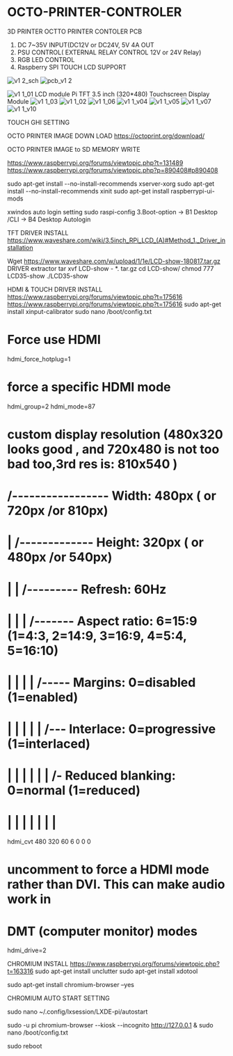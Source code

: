 # OCTO-PRINTER-CONTROLER
3D PRINTER OCTTO PRINTER CONTOLER PCB


1. DC 7~35V INPUT(DC12V or DC24V, 5V 4A OUT
2. PSU CONTROL( EXTERNAL RELAY CONTROL 12V or 24V Relay)
3. RGB LED CONTROL
4. Raspberry SPI TOUCH LCD SUPPORT


![v1 2_sch](https://user-images.githubusercontent.com/11598835/46899833-a0714800-ced3-11e8-9eae-bbafdd31d3e1.png)
![pcb_v1 2](https://user-images.githubusercontent.com/11598835/46899834-a2d3a200-ced3-11e8-92eb-150ee3ae9a74.png)

![v1 1_01](https://user-images.githubusercontent.com/11598835/46874394-075f1480-ce74-11e8-8775-5a9fb0a5c464.png)
LCD module Pi TFT 3.5 inch (320*480) Touchscreen Display Module
![v1 1_03](https://user-images.githubusercontent.com/11598835/46874435-2198f280-ce74-11e8-87f1-3caa8f3d6df9.png)
![v1 1_02](https://user-images.githubusercontent.com/11598835/46874464-31b0d200-ce74-11e8-94b3-80f0f6aa0f80.png)
![v1 1_06](https://user-images.githubusercontent.com/11598835/46874484-383f4980-ce74-11e8-96f9-7d96574cf30b.png)
![v1 1_v04](https://user-images.githubusercontent.com/11598835/46874488-3a090d00-ce74-11e8-8dbe-bd7b972c1a39.png)
![v1 1_v05](https://user-images.githubusercontent.com/11598835/46874495-3b3a3a00-ce74-11e8-9089-30a53a3ec9b9.png)
![v1 1_v07](https://user-images.githubusercontent.com/11598835/46874502-3d03fd80-ce74-11e8-87f4-e5af33d6ef59.png)
![v1 1_v10](https://user-images.githubusercontent.com/11598835/46874505-3e352a80-ce74-11e8-9f56-d8e30af4f5fd.png)


TOUCH GHI SETTING

OCTO PRINTER IMAGE DOWN LOAD
https://octoprint.org/download/

OCTO PRINTER IMAGE to SD MEMORY WRITE

https://www.raspberrypi.org/forums/viewtopic.php?t=131489
https://www.raspberrypi.org/forums/viewtopic.php?p=890408#p890408

sudo apt-get install --no-install-recommends xserver-xorg
sudo apt-get install --no-install-recommends xinit
sudo apt-get install raspberrypi-ui-mods

xwindos auto login setting
sudo raspi-config
3.Boot-option -> B1 Desktop /CLI -> B4 Desktop Autologin

TFT DRIVER INSTALL
https://www.waveshare.com/wiki/3.5inch_RPi_LCD_(A)#Method_1._Driver_installation

Wget https://www.waveshare.com/w/upload/1/1e/LCD-show-180817.tar.gz
DRIVER extractor
tar xvf LCD-show - *. tar.gz
cd LCD-show/
chmod 777 LCD35-show 
./LCD35-show

HDMI & TOUCH DRIVER INSTALL
https://www.raspberrypi.org/forums/viewtopic.php?t=175616
https://www.raspberrypi.org/forums/viewtopic.php?t=175616
sudo apt-get install xinput-calibrator
sudo nano /boot/config.txt

# Force use HDMI
hdmi_force_hotplug=1
# force a specific HDMI mode
hdmi_group=2
hdmi_mode=87

# custom display resolution (480x320 looks good , and 720x480 is not too bad too,3rd res is: 810x540 )
#         /----------------- Width: 480px ( or 720px /or 810px)
#         |   /------------- Height: 320px ( or 480px /or 540px)
#         |   |   /--------- Refresh: 60Hz
#         |   |   | /------- Aspect ratio: 6=15:9 (1=4:3, 2=14:9, 3=16:9, 4=5:4, 5=16:10)
#         |   |   | | /----- Margins: 0=disabled (1=enabled)
#         |   |   | | | /--- Interlace: 0=progressive (1=interlaced)
#         |   |   | | | | /- Reduced blanking: 0=normal (1=reduced)
#         |   |   | | | | |
hdmi_cvt 480 320 60 6 0 0 0

# uncomment to force a HDMI mode rather than DVI. This can make audio work in
# DMT (computer monitor) modes
hdmi_drive=2



CHROMIUM INSTALL
https://www.raspberrypi.org/forums/viewtopic.php?t=163316
sudo apt-get install unclutter
sudo apt-get install xdotool

sudo apt-get install chromium-browser –yes

CHROMIUM AUTO START SETTING

sudo nano ~/.config/lxsession/LXDE-pi/autostart

sudo -u pi chromium-browser --kiosk --incognito http://127.0.0.1 & 
sudo nano /boot/config.txt

sudo reboot

